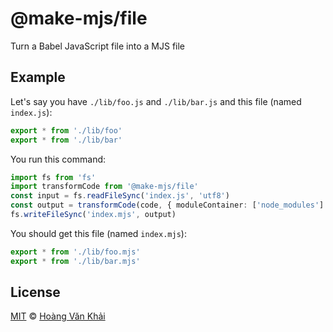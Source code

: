 # @make-mjs/file

Turn a Babel JavaScript file into a MJS file

## Example

Let's say you have `./lib/foo.js` and `./lib/bar.js` and this file (named `index.js`):

```javascript
export * from './lib/foo'
export * from './lib/bar'
```

You run this command:

```typescript
import fs from 'fs'
import transformCode from '@make-mjs/file'
const input = fs.readFileSync('index.js', 'utf8')
const output = transformCode(code, { moduleContainer: ['node_modules'] }).code
fs.writeFileSync('index.mjs', output)
```

You should get this file (named `index.mjs`):

```javascript
export * from './lib/foo.mjs'
export * from './lib/bar.mjs'
```

## License

[MIT](https://git.io/JeY5b) © [Hoàng Văn Khải](https://github.com/KSXGitHub)
